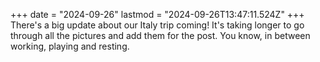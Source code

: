 +++
date = "2024-09-26"
lastmod = "2024-09-26T13:47:11.524Z"
+++
There's a big update about our Italy trip coming! It's taking longer to go through all the pictures and add them for the post. You know, in between working, playing and resting.